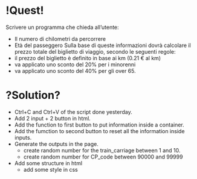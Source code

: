 # !Quest!
Scrivere un programma che chieda all’utente:
- Il numero di chilometri da percorrere
- Età del passeggero Sulla base di queste informazioni dovrà calcolare il prezzo totale del biglietto di viaggio, secondo le seguenti regole:
- il prezzo del biglietto è definito in base ai km (0.21 € al km)
- va applicato uno sconto del 20% per i minorenni
- va applicato uno sconto del 40% per gli over 65.

# ?Solution?
- Ctrl+C and Ctrl+V of the script done yesterday.
- Add 2 input + 2 button in html.
- Add the function to first button to put information inside a container.
- Add the fumction to second button to reset all the information inside inputs.
- Generate the outputs in the page.
    - create random number for the train_carriage between 1 and 10.
    - create random number for CP_code between 90000 and 99999
- Add some structure in html
    - add some style in css
